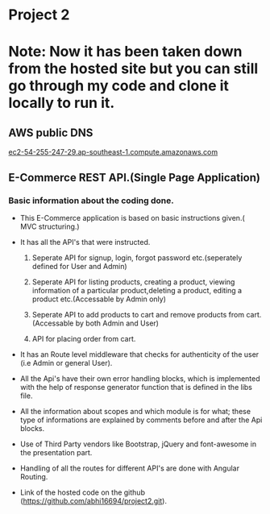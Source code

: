 # Project 2

# Note: Now it has been taken down from the hosted site but you can still go through my code and clone it locally to run it.

## AWS public DNS

[ec2-54-255-247-29.ap-southeast-1.compute.amazonaws.com](http://ec2-54-255-247-29.ap-southeast-1.compute.amazonaws.com "E-Commerce REST API") 

## E-Commerce REST API.(Single Page Application)

### Basic information about the coding done.

- This E-Commerce application is based on basic instructions given.( MVC structuring.)

- It has all the API's that were instructed.

	1) Seperate API for signup, login, forgot password etc.(seperately defined for User and Admin)

	2) Seperate API for listing products, creating a product, viewing information of a particular product,deleting a product, editing a product etc.(Accessable by Admin only)

	3) Seperate API to add products to cart and remove products from cart.(Accessable by both Admin and User)

	4) API for placing order ​from​ ​cart.

- It has an Route level middleware that checks for authenticity of the user (i.e Admin or general User).

- All the Api's have their own error handling blocks, which is implemented with the help of response generator function that is defined in the libs file.

- All the information about scopes and which module is for what; these type of informations are explained by comments before and after the Api blocks.

- Use of Third Party vendors like Bootstrap, jQuery and font-awesome in the presentation part.

- Handling of all the routes for different API's are done with Angular Routing.

- Link of the hosted code on the github (https://github.com/abhi16694/project2.git).
